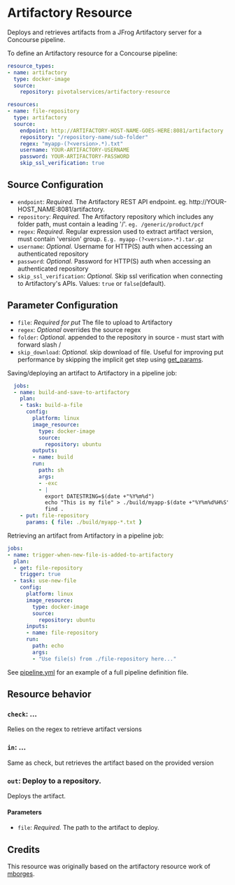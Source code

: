 # Artifactory Resource

Deploys and retrieves artifacts from a JFrog Artifactory server for a Concourse pipeline.

To define an Artifactory resource for a Concourse pipeline:

``` yaml
resource_types:
- name: artifactory
  type: docker-image
  source:
    repository: pivotalservices/artifactory-resource

resources:
- name: file-repository
  type: artifactory
  source:
    endpoint: http://ARTIFACTORY-HOST-NAME-GOES-HERE:8081/artifactory
    repository: "/repository-name/sub-folder"
    regex: "myapp-(?<version>.*).txt"
    username: YOUR-ARTIFACTORY-USERNAME
    password: YOUR-ARTIFACTORY-PASSWORD
    skip_ssl_verification: true
```

## Source Configuration

* `endpoint`: *Required.* The Artifactory REST API endpoint. eg. http://YOUR-HOST_NAME:8081/artifactory.
* `repository`: *Required.* The Artifactory repository which includes any folder path, must contain a leading '/'. ```eg. /generic/product/pcf```
* `regex`: *Required.* Regular expression used to extract artifact version, must contain 'version' group. ```E.g. myapp-(?<version>.*).tar.gz```
* `username`: *Optional.* Username for HTTP(S) auth when accessing an authenticated repository
* `password`: *Optional.* Password for HTTP(S) auth when accessing an authenticated repository
* `skip_ssl_verification`: *Optional.* Skip ssl verification when connecting to Artifactory's APIs. Values: ```true``` or ```false```(default).

## Parameter Configuration

* `file`: *Required for put* The file to upload to Artifactory
* `regex`: *Optional* overrides the source regex
* `folder`: *Optional.* appended to the repository in source - must start with forward slash /
* `skip_download`: *Optional.* skip download of file. Useful for improving put performance by skipping the implicit get step using [get_params](https://concourse.ci/put-step.html#put-step-get-params).

Saving/deploying an artifact to Artifactory in a pipeline job:

``` yaml
  jobs:
  - name: build-and-save-to-artifactory
    plan:
    - task: build-a-file
      config:
        platform: linux
        image_resource:
          type: docker-image
          source:
            repository: ubuntu
        outputs:
        - name: build
        run:
          path: sh
          args:
          - -exc
          - |
            export DATESTRING=$(date +"%Y%m%d")
            echo "This is my file" > ./build/myapp-$(date +"%Y%m%d%H%S").txt
            find .
    - put: file-repository
      params: { file: ./build/myapp-*.txt }
```

Retrieving an artifact from Artifactory in a pipeline job:

``` yaml
jobs:
- name: trigger-when-new-file-is-added-to-artifactory
  plan:
  - get: file-repository
    trigger: true
  - task: use-new-file
    config:
      platform: linux
      image_resource:
        type: docker-image
        source:
          repository: ubuntu
      inputs:
      - name: file-repository
      run:
        path: echo
        args:
        - "Use file(s) from ./file-repository here..."
```

See [pipeline.yml](https://github.com/pivotalservices/artifactory-resource/blob/master/pipeline.yml) for an example of a full pipeline definition file.

## Resource behavior

### `check`: ...

Relies on the regex to retrieve artifact versions


### `in`: ...

Same as check, but retrieves the artifact based on the provided version


### `out`: Deploy to a repository.

Deploys the artifact.

#### Parameters

* `file`: *Required.* The path to the artifact to deploy.

## Credits
This resource was originally based on the artifactory resource work of [mborges](https://github.com/mborges-pivotal/artifactory-resource).
